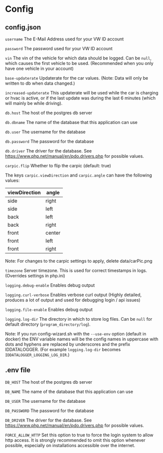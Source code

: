 # Config

## config.json

`username` The E-Mail Address used for your VW ID account

`password` The password used for your VW ID account

`vin` The vin of the vehicle for which data should be logged.
Can be `null`, which causes the first vehicle to be used. (Recommended when you only have one vehicle in your account)

`base-updaterate` Updaterate for the car values. (Note: Data will only be written to db when data changed.)

`increased-updaterate` This updaterate will be used while the car is charging or hvac is active, or if the last
update was during the last 6 minutes (which will mainly be while driving).

`db.host` The host of the postgres db server

`db.dbname` The name of the database that this application can use

`db.user` The username for the database

`db.password` The password for the database

`db.driver` The driver for the database. See https://www.php.net/manual/en/pdo.drivers.php for possible values.

`carpic.flip` Whether to flip the carpic (default: true)

The keys
`carpic.viewDirection` and
`carpic.angle`
can have the following values:

| viewDirection | angle |
| ----- | ------ |
| side  | right  |
| side  | left   |
| back  | left   |
| back  | right  |
| front | center |
| front | left   |
| front | right  |

Note: For changes to the carpic settings to apply, delete data/carPic.png

`timezone` Server timezone. This is used for correct timestamps in logs. (Overrides settings in php.ini)

`logging.debug-enable` Enables debug output

`logging.curl-verbose` Enables verbose curl output
(Highly detailed, produces a lot of output and used for debugging login / api issues)

`logging.file-enable` Enables debug output

`logging.log-dir` The directory in which to store log files. Can be `null` for default directory (`program_directory/log`).

Note: If you run config-wizard.sh with the `--use-env` option (default in docker) the ENV variable names will be the
config names in uppercase with dots and hyphens are replaced by underscores and the prefix IDDATALOGGER.
(For example `logging.log-dir` becomes `IDDATALOGGER_LOGGING_LOG_DIR`.)

## .env file

`DB_HOST` The host of the postgres db server

`DB_NAME` The name of the database that this application can use

`DB_USER` The username for the database

`DB_PASSWORD` The password for the database

`DB_DRIVER` The driver for the database. See https://www.php.net/manual/en/pdo.drivers.php for possible values.

`FORCE_ALLOW_HTTP` Set this option to true to force the login system to allow http access.
It is strongly recommended to omit this option whenever possible, especially on installations accessible over the internet.